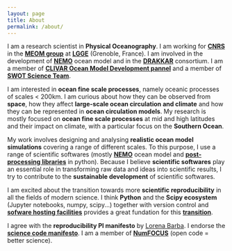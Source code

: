 ```yaml
---
layout: page
title: About
permalink: /about/
---
```


I am a research scientist in **Physical Oceanography**. I am working for **[CNRS](http://www.cnrs.fr/)** in the **[MEOM group](http://lgge.osug.fr/meom/)** at **[LGGE](http://lgge.osug.fr/)** (Grenoble, France). I am involved in the development of **[NEMO](http://www.nemo-ocean.eu/)** ocean model and in the **[DRAKKAR](http://www.drakkar-ocean.eu/)** consortium. I am a member of **[CLIVAR Ocean Model Development pannel](http://www.clivar.org/clivar-panels/omdp)** and a member of **[SWOT Science Team](https://swot.jpl.nasa.gov/science/sdt/)**. 


I am interested in **ocean fine scale processes**, namely oceanic processes of scales < 200km. I am curious about how they can be observed from **space**, how they affect **large-scale ocean circulation and climate** and how they can be represented in **ocean circulation models**. My research is mostly focused on **ocean fine scale processes** at mid and high latitudes and their impact on climate, with a particular focus on the **Southern Ocean**. 

My work involves designing and analysing **realistic ocean model simulations** covering a range of different scales. To this purpose, I use a range of scientific softwares (mostly **[NEMO](http://www.nemo-ocean.eu/)** ocean model and **[post-processing libraries](https://github.com/lesommer/oocgcm)** in python). 
Because I believe **scientific softwares** play an essential role in transforming raw data and ideas into scientific results, I try to contribute to the **sustainable development** of scientific softwares.

I am excited about the transition towards more **scientific reproducibility** in all the fields of modern science. 
I think **Python** and the **Scipy ecosystem** (Jupyter notebooks, numpy, scipy...) together with version control and **[sofware hosting facilities](http://blog.jupyter.org/2015/05/07/rendering-notebooks-on-github/)** provides a great 
fundation for this **[transition](http://www.nature.com/news/interactive-notebooks-sharing-the-code-1.16261)**.

I agree with the **reproducibility PI manifesto** by [Lorena Barba](http://lorenabarba.com/gallery/reproducibility-pi-manifesto/). I endorse the **[science code manifesto](http://sciencecodemanifesto.org/)**. I am a member of **[NumFOCUS](http://www.numfocus.org/)** (open code =  better science).
